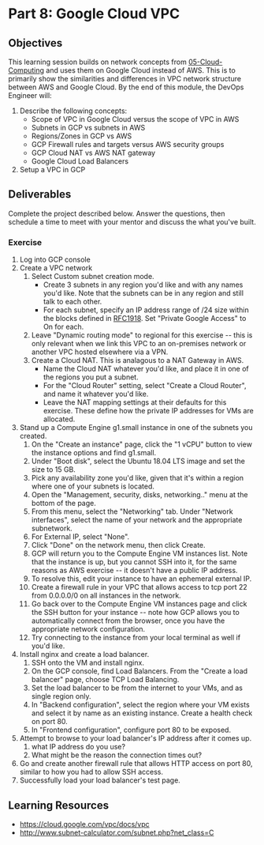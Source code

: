# Part 8: Google Cloud VPC

## Objectives
This learning session builds on network concepts from [05-Cloud-Computing](05-Cloud-Computing.md) and uses them on Google Cloud instead of AWS. This is to primarily show the similarities and differences in VPC network structure between AWS and Google Cloud.
By the end of this module, the DevOps Engineer will:
1. Describe the following concepts:  
    - Scope of VPC in Google Cloud versus the scope of VPC in AWS
    - Subnets in GCP vs subnets in AWS
    - Regions/Zones in GCP vs AWS
    - GCP Firewall rules and targets versus AWS security groups
    - GCP Cloud NAT vs AWS NAT gateway
    - Google Cloud Load Balancers
2. Setup a VPC in GCP

## Deliverables
Complete the project described below. Answer the questions, then schedule a time to meet with your mentor and discuss the what you've built.  

### Exercise

1. Log into GCP console
2. Create a VPC network
    1. Select Custom subnet creation mode.
        - Create 3 subnets in any region you'd like and with any names you'd like. Note that the subnets can be in any region and still talk to each other.
        - For each subnet, specify an IP address range of /24 size within the blocks defined in [RFC1918](https://tools.ietf.org/html/rfc1918). Set "Private Google Access" to On for each.
    2. Leave "Dynamic routing mode" to regional for this exercise -- this is only relevant when we link this VPC to an on-premises network or another VPC hosted elsewhere via a VPN.
    3. Create a Cloud NAT. This is analagous to a NAT Gateway in AWS.
        - Name the Cloud NAT whatever you'd like, and place it in one of the regions you put a subnet.
        - For the "Cloud Router" setting, select "Create a Cloud Router", and name it whatever you'd like.
        - Leave the NAT mapping settings at their defaults for this exercise. These define how the private IP addresses for VMs are allocated.
3. Stand up a Compute Engine g1.small instance in one of the subnets you created.
    1. On the "Create an instance" page, click the "1 vCPU" button to view the instance options and find g1.small.
    2. Under "Boot disk", select the Ubuntu 18.04 LTS image and set the size to 15 GB.
    3. Pick any availability zone you'd like, given that it's within a region where one of your subnets is located.
    4. Open the "Management, security, disks, networking.." menu at the bottom of the page.
    5. From this menu, select the "Networking" tab. Under "Network interfaces", select the name of your network and the appropriate subnetwork.  
    6. For External IP, select "None".
    7. Click "Done" on the network menu, then click Create.
    8. GCP will return you to the Compute Engine VM instances list. Note that the instance is up, but you cannot SSH into it, for the same reasons as AWS exercise -- it doesn't have a public IP address.  
    9. To resolve this, edit your instance to have an ephemeral external IP.
    10. Create a firewall rule in your VPC that allows access to tcp port 22 from 0.0.0.0/0 on all instances in the network.
    11. Go back over to the Compute Engine VM instances page and click the SSH button for your instance -- note how GCP allows you to automatically connect from the browser, once you have the appropriate network configuration.
    12. Try connecting to the instance from your local terminal as well if you'd like.  
4. Install nginx and create a load balancer.
    1. SSH onto the VM and install nginx.
    2. On the GCP console, find Load Balancers. From the "Create a load balancer" page, choose TCP Load Balancing.
    3. Set the load balancer to be from the internet to your VMs, and as single region only.
    4. In "Backend configuration", select the region where your VM exists and select it by name as an existing instance. Create a health check on port 80.
    5. In "Frontend configuration", configure port 80 to be exposed.
5. Attempt to browse to your load balancer's IP address after it comes up.
    1. what IP address do you use?
    2. What might be the reason the connection times out?
6. Go and create another firewall rule that allows HTTP access on port 80, similar to how you had to allow SSH access.
7. Successfully load your load balancer's test page.

## Learning Resources
- https://cloud.google.com/vpc/docs/vpc
- http://www.subnet-calculator.com/subnet.php?net_class=C
